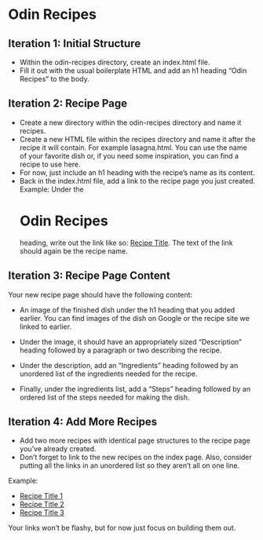 # Odin Recipes

## Iteration 1: Initial Structure

* Within the odin-recipes directory, create an index.html file.
* Fill it out with the usual boilerplate HTML and add an h1 heading “Odin Recipes” to the body.

## Iteration 2: Recipe Page

* Create a new directory within the odin-recipes directory and name it recipes.
* Create a new HTML file within the recipes directory and name it after the recipe it will contain. For example lasagna.html. You can use the name of your favorite dish or, if you need some inspiration, you can find a recipe to use here.
* For now, just include an h1 heading with the recipe’s name as its content.
* Back in the index.html file, add a link to the recipe page you just created. Example: Under the <h1>Odin Recipes</h1> heading, write out the link like so: <a href="recipes/recipename.html">Recipe Title</a>. The text of the link should again be the recipe name.

## Iteration 3: Recipe Page Content

Your new recipe page should have the following content:

* An image of the finished dish under the h1 heading that you added earlier. You can find images of the dish on Google or the recipe site we linked to earlier.

* Under the image, it should have an appropriately sized “Description” heading followed by a paragraph or two describing the recipe.

* Under the description, add an “Ingredients” heading followed by an unordered list of the ingredients needed for the recipe.

* Finally, under the ingredients list, add a “Steps” heading followed by an ordered list of the steps needed for making the dish.

## Iteration 4: Add More Recipes

* Add two more recipes with identical page structures to the recipe page you’ve already created.
* Don’t forget to link to the new recipes on the index page. Also, consider putting all the links in an unordered list so they aren’t all on one line.

Example:

 <ul>
    <li><a href="recipes/yourrecipe.html">Recipe Title 1</a></li>
    <li><a href="recipes/yourrecipe.html">Recipe Title 2</a></li>
    <li><a href="recipes/yourrecipe.html">Recipe Title 3</a></li>
  </ul>

Your links won’t be flashy, but for now just focus on building them out.

